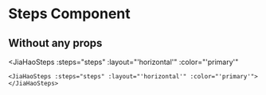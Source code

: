 <script setup lang="ts">
import {JiaHaoSteps} from 'jiahao-vue'
const steps = ['Go to store', 'Get Milk', 'Get Bread', 'Checkout at Register']
</script>

# Steps Component

## Without any props

<JiaHaoSteps
:steps="steps"
:layout="'horizontal'"
:color="'primary'"

> </JiaHaoSteps>

```vue
<JiaHaoSteps :steps="steps" :layout="'horizontal'" :color="'primary'"></JiaHaoSteps>
```
